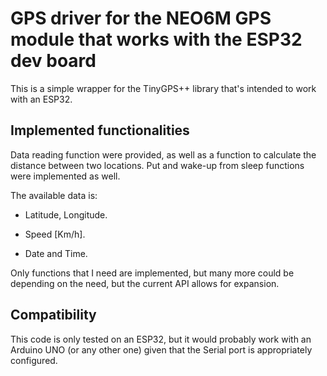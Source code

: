 # GPS driver for the NEO6M GPS module that works with the ESP32 dev board

This is a simple wrapper for the TinyGPS++ library that's intended to work with an ESP32.

## Implemented functionalities

Data reading function were provided, as well as a function to calculate the distance between two locations. Put and wake-up from sleep functions were implemented as well. 

The available data is:

- Latitude, Longitude.

- Speed [Km/h].

- Date and Time.

Only functions that I need are implemented, but many more could be depending on the need, but the current API allows for expansion.

## Compatibility

This code is only tested on an ESP32, but it would probably work with an Arduino UNO (or any other one) given that the Serial port is appropriately configured.

